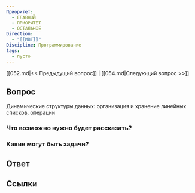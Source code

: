 ```yaml
---
Приоритет:
  - ГЛАВНЫЙ
  - ПРИОРИТЕТ
  - ОСТАЛЬНОЕ
Direction:
  - "[[ИВТ]]" 
Discipline: Программирование 
tags:
  - пусто
---
```

[[052.md|<< Предыдущий вопрос]] | [[054.md|Следующий вопрос >>]]
## Вопрос

Динамические структуры данных: организация и хранение линейных списков, операции

### Что возможно нужно будет рассказать?

### Какие могут быть задачи?

## Ответ

## Ссылки
